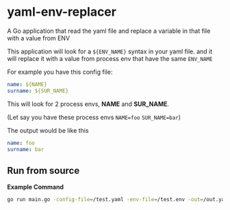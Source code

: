 # yaml-env-replacer

A Go application that read the yaml file and replace a variable in that file with a value from ENV

This application will look for a `${ENV_NAME}` syntax in your yaml file.
and it will replace it with a value from process env that have the same `ENV_NAME`

For example you have this config file:
```yaml
name: ${NAME}
surname: ${SUR_NAME}
```

This will look for 2 process envs, **NAME** and **SUR_NAME**.

(Let say you have these process envs `NAME=foo` `SUR_NAME=bar`)

The output would be like this
```yaml
name: foo
surname: bar
```

## Run from source

**Example Command**
```bash
go run main.go -config-file=/test.yaml -env-file=/test.env -out=/out.yaml
```
